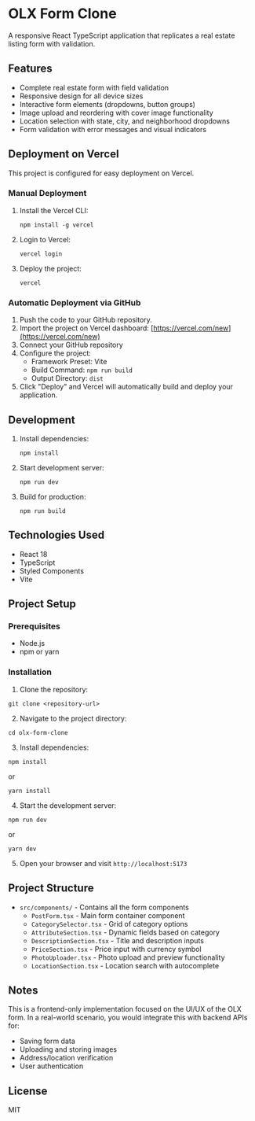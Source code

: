 # OLX Form Clone

A responsive React TypeScript application that replicates a real estate listing form with validation.

## Features

- Complete real estate form with field validation
- Responsive design for all device sizes
- Interactive form elements (dropdowns, button groups)
- Image upload and reordering with cover image functionality
- Location selection with state, city, and neighborhood dropdowns
- Form validation with error messages and visual indicators

## Deployment on Vercel

This project is configured for easy deployment on Vercel.

### Manual Deployment

1. Install the Vercel CLI:
   ```
   npm install -g vercel
   ```

2. Login to Vercel:
   ```
   vercel login
   ```

3. Deploy the project:
   ```
   vercel
   ```

### Automatic Deployment via GitHub

1. Push the code to your GitHub repository.
2. Import the project on Vercel dashboard: [https://vercel.com/new](https://vercel.com/new)
3. Connect your GitHub repository
4. Configure the project:
   - Framework Preset: Vite
   - Build Command: `npm run build`
   - Output Directory: `dist`
5. Click "Deploy" and Vercel will automatically build and deploy your application.

## Development

1. Install dependencies:
   ```
   npm install
   ```

2. Start development server:
   ```
   npm run dev
   ```

3. Build for production:
   ```
   npm run build
   ```

## Technologies Used

- React 18
- TypeScript
- Styled Components
- Vite

## Project Setup

### Prerequisites

- Node.js
- npm or yarn

### Installation

1. Clone the repository:
```
git clone <repository-url>
```

2. Navigate to the project directory:
```
cd olx-form-clone
```

3. Install dependencies:
```
npm install
```
or
```
yarn install
```

4. Start the development server:
```
npm run dev
```
or
```
yarn dev
```

5. Open your browser and visit `http://localhost:5173`

## Project Structure

- `src/components/` - Contains all the form components
  - `PostForm.tsx` - Main form container component
  - `CategorySelector.tsx` - Grid of category options
  - `AttributeSection.tsx` - Dynamic fields based on category
  - `DescriptionSection.tsx` - Title and description inputs
  - `PriceSection.tsx` - Price input with currency symbol
  - `PhotoUploader.tsx` - Photo upload and preview functionality
  - `LocationSection.tsx` - Location search with autocomplete

## Notes

This is a frontend-only implementation focused on the UI/UX of the OLX form. In a real-world scenario, you would integrate this with backend APIs for:

- Saving form data
- Uploading and storing images
- Address/location verification
- User authentication

## License

MIT 
